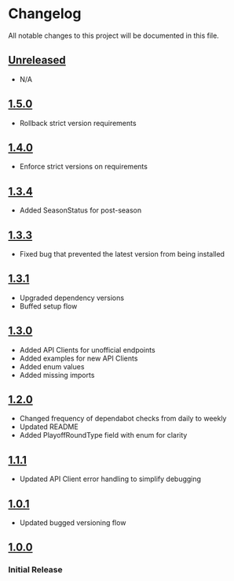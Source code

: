 # Changelog

All notable changes to this project will be documented in this file.

## [Unreleased]

- N/A

## [1.5.0]

- Rollback strict version requirements

## [1.4.0]

- Enforce strict versions on requirements

## [1.3.4]

- Added SeasonStatus for post-season

## [1.3.3]

- Fixed bug that prevented the latest version from being installed

## [1.3.1]

- Upgraded dependency versions
- Buffed setup flow

## [1.3.0]

- Added API Clients for unofficial endpoints
- Added examples for new API Clients
- Added enum values
- Added missing imports

## [1.2.0]

- Changed frequency of dependabot checks from daily to weekly
- Updated README
- Added PlayoffRoundType field with enum for clarity

## [1.1.1]

- Updated API Client error handling to simplify debugging

## [1.0.1]

- Updated bugged versioning flow

## [1.0.0]

### Initial Release

[Unreleased]: https://github.com/joeyagreco/sleeper/compare/v1.5.0...HEAD

[1.5.0]: https://github.com/joeyagreco/sleeper/releases/tag/v1.5.0

[1.4.0]: https://github.com/joeyagreco/sleeper/releases/tag/v1.4.0

[1.3.4]: https://github.com/joeyagreco/sleeper/releases/tag/v1.3.4

[1.3.3]: https://github.com/joeyagreco/sleeper/releases/tag/v1.3.3

[1.3.1]: https://github.com/joeyagreco/sleeper/releases/tag/v1.3.1

[1.3.0]: https://github.com/joeyagreco/sleeper/releases/tag/v1.3.0

[1.2.0]: https://github.com/joeyagreco/sleeper/releases/tag/v1.2.0

[1.1.1]: https://github.com/joeyagreco/sleeper/releases/tag/v1.1.1

[1.0.1]: https://github.com/joeyagreco/sleeper/releases/tag/v1.0.1

[1.0.0]: https://github.com/joeyagreco/sleeper/releases/tag/v1.0.0
